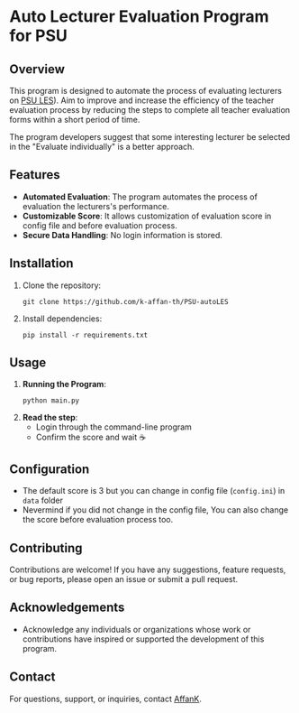 # Auto Lecturer Evaluation Program for PSU

## Overview
This program is designed to automate the process of evaluating lecturers on [PSU LES](https://les.psu.ac.th)).
Aim to improve and increase the efficiency of the teacher evaluation process by reducing the steps to complete all teacher evaluation forms within a short period of time.

The program developers suggest that some interesting lecturer be selected in the "Evaluate individually" is a better approach.

## Features
- **Automated Evaluation**: The program automates the process of evaluation the lecturers's performance.
- **Customizable Score**: It allows customization of evaluation score in config file and before evaluation process.
- **Secure Data Handling**: No login information is stored.

## Installation
1. Clone the repository:
    ```
    git clone https://github.com/k-affan-th/PSU-autoLES
    ```
2. Install dependencies:
    ```
    pip install -r requirements.txt
    ```

## Usage
1. **Running the Program**:
    ```
    python main.py
    ```
2. **Read the step**:
    - Login through the command-line program
    - Confirm the score and wait ☕

## Configuration
- The default score is 3 but you can change in config file (`config.ini`) in `data` folder
- Nevermind if you did not change in the config file, You can also change the score before evaluation process too.

## Contributing
Contributions are welcome! If you have any suggestions, feature requests, or bug reports, please open an issue or submit a pull request.

## Acknowledgements
- Acknowledge any individuals or organizations whose work or contributions have inspired or supported the development of this program.

## Contact
For questions, support, or inquiries, contact [AffanK](mailto:k.affan.th@gmail.com).
